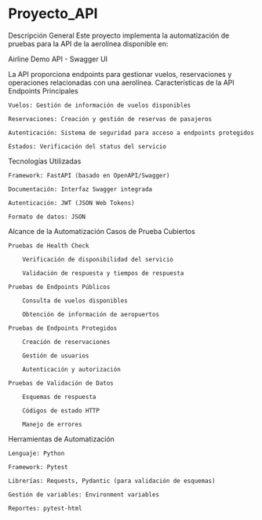 # Proyecto_API

Descripción General
Este proyecto implementa la automatización de pruebas para la API de la aerolínea disponible en:

Airline Demo API - Swagger UI 

La API proporciona endpoints para gestionar vuelos, reservaciones y operaciones relacionadas con una aerolínea.
Características de la API
Endpoints Principales

    Vuelos: Gestión de información de vuelos disponibles

    Reservaciones: Creación y gestión de reservas de pasajeros

    Autenticación: Sistema de seguridad para acceso a endpoints protegidos

    Estados: Verificación del status del servicio

Tecnologías Utilizadas

    Framework: FastAPI (basado en OpenAPI/Swagger)

    Documentación: Interfaz Swagger integrada

    Autenticación: JWT (JSON Web Tokens)

    Formato de datos: JSON

Alcance de la Automatización
Casos de Prueba Cubiertos

    Pruebas de Health Check

        Verificación de disponibilidad del servicio

        Validación de respuesta y tiempos de respuesta

    Pruebas de Endpoints Públicos

        Consulta de vuelos disponibles

        Obtención de información de aeropuertos

    Pruebas de Endpoints Protegidos

        Creación de reservaciones

        Gestión de usuarios

        Autenticación y autorización

    Pruebas de Validación de Datos

        Esquemas de respuesta

        Códigos de estado HTTP

        Manejo de errores

Herramientas de Automatización

    Lenguaje: Python

    Framework: Pytest

    Librerías: Requests, Pydantic (para validación de esquemas)

    Gestión de variables: Environment variables

    Reportes: pytest-html